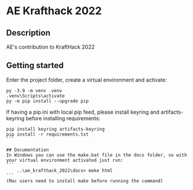 # AE Krafthack 2022

## Description
AE's contribution to KraftHack 2022

## Getting started
Enter the project folder, create a virtual environment and activate:
```
py -3.9 -m venv .venv
.venv\Scripts\activate
py -m pip install --upgrade pip
```
If having a pip.ini with local pip feed, please install keyring and artifacts-keyring before installing requirements:
````
pip install keyring artifacts-keyring
pip install -r requirements.txt
```

## Documentation
In Windows you can use the make.bat file in the docs folder, so with your virtual environment activated just run:
```
    ..\ae_krafthack_2022\docs> make html
```
(Mac users need to install make before running the command)



  

